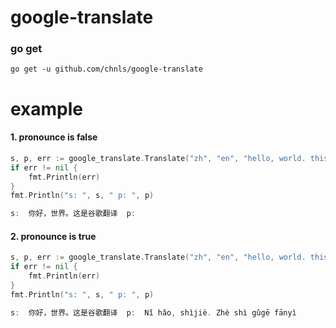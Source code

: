 # google-translate


### go get
```shell
go get -u github.com/chnls/google-translate
```

# example

#### 1. pronounce is false
```go
s, p, err := google_translate.Translate("zh", "en", "hello, world. this is google translate", false)
if err != nil {
    fmt.Println(err)
}
fmt.Println("s: ", s, " p: ", p)
```
```go
s:  你好，世界。这是谷歌翻译  p:  
```

#### 2. pronounce is true
```go
s, p, err := google_translate.Translate("zh", "en", "hello, world. this is google translate", true)
if err != nil {
    fmt.Println(err)
}
fmt.Println("s: ", s, " p: ", p)
```
```go
s:  你好，世界。这是谷歌翻译  p:  Nǐ hǎo, shìjiè. Zhè shì gǔgē fānyì
```
